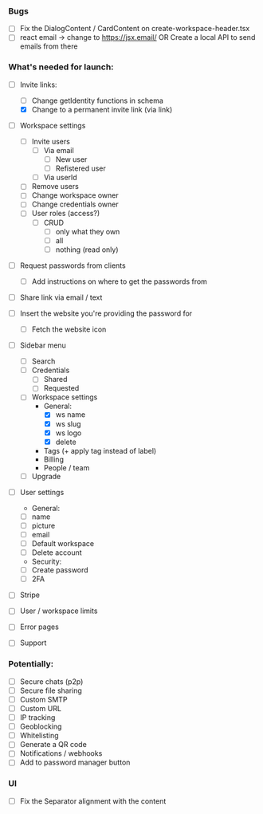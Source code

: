 ### Bugs

- [ ] Fix the DialogContent / CardContent on create-workspace-header.tsx
- [ ] react email -> change to https://jsx.email/
    OR Create a local API to send emails from there

### What's needed for launch:

- [ ] Invite links:
    - [ ] Change getIdentity functions in schema
    - [x] Change to a permanent invite link (via link)

-   [ ] Workspace settings

    -   [ ] Invite users
        -   [ ] Via email
            -   [ ] New user
            -   [ ] Refistered user
        -   [ ] Via userId
    -   [ ] Remove users
    -   [ ] Change workspace owner
    -   [ ] Change credentials owner
    -   [ ] User roles (access?)
        -   [ ] CRUD
            -   [ ] only what they own
            -   [ ] all
            -   [ ] nothing (read only)

-   [ ] Request passwords from clients

    -   [ ] Add instructions on where to get the passwords from

-   [ ] Share link via email / text

-   [ ] Insert the website you're providing the password for

    -   [ ] Fetch the website icon

-   [ ] Sidebar menu

    -   [ ] Search
    -   [ ] Credentials
        -   [ ] Shared
        -   [ ] Requested
    -   [ ] Workspace settings
        -   General:
            -   [x] ws name
            -   [x] ws slug
            -   [x] ws logo
            -   [x] delete
        -   Tags (+ apply tag instead of label)
        -   Billing
        -   People / team
    -   [ ] Upgrade

-   [ ] User settings

    -   General:
    -   [ ] name
    -   [ ] picture
    -   [ ] email
    -   [ ] Default workspace
    -   [ ] Delete account
    -   Security:
    -   [ ] Create password
    -   [ ] 2FA

-   [ ] Stripe
-   [ ] User / workspace limits
-   [ ] Error pages
-   [ ] Support

### Potentially:

-   [ ] Secure chats (p2p)
-   [ ] Secure file sharing
-   [ ] Custom SMTP
-   [ ] Custom URL
-   [ ] IP tracking
-   [ ] Geoblocking
-   [ ] Whitelisting
-   [ ] Generate a QR code
-   [ ] Notifications / webhooks
-   [ ] Add to password manager button

###

### UI

-   [ ] Fix the Separator alignment with the content
